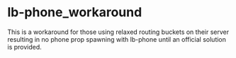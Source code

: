 # lb-phone_workaround
 This is a workaround for those using relaxed routing buckets on their server resulting in no phone prop spawning with lb-phone until an official solution is provided.
